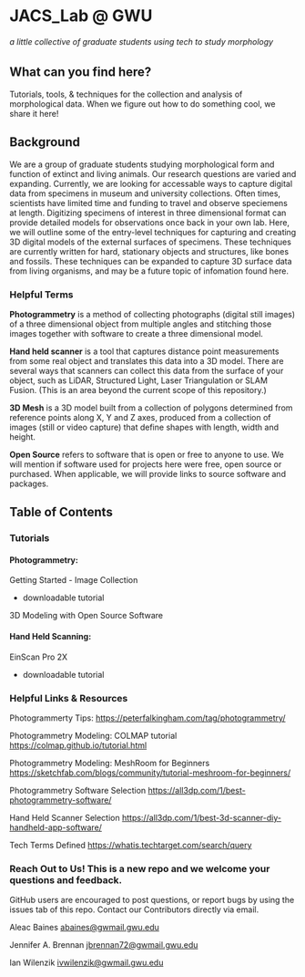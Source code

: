 # JACS_Lab @ GWU
###### a little collective of graduate students using tech to study morphology

## What can you find here?


Tutorials, tools, & techniques for the collection and analysis of morphological data.  When we figure out how to do something cool, we share it here! 

## Background

We are a group of graduate students studying morphological form and function of extinct and living animals. Our research questions are varied and expanding.  Currently, we are looking for accessable ways to capture digital data from specimens in museum and university collections. Often times, scientists have limited time and funding to travel and observe speciemens at length. Digitizing specimens of interest in three dimensional format can provide detailed models for observations once back in your own lab. Here, we will outline some of the entry-level techniques for capturing and creating 3D digital models of the external surfaces of specimens. These techniques are currently written for hard, stationary objects and structures, like bones and fossils.  These techniques can be expanded to capture 3D surface data from living organisms, and may be a future topic of infomation found here.

### Helpful Terms
**Photogrammetry** is a method of collecting photographs (digital still images) of a three dimensional object from multiple angles and stitching those images together with software to create a three dimensional model. 

**Hand held scanner** is a tool that captures distance point measurements from some real object and translates this data into a 3D model. There are several ways that scanners can collect this data from the surface of your object, such as LiDAR, Structured Light, Laser Triangulation or SLAM Fusion. (This is an area beyond the current scope of this repository.)

**3D Mesh** is a 3D model built from a collection of polygons determined from reference points along X, Y and Z axes, produced from a collection of images (still or video capture) that define shapes with length, width and height.

**Open Source** refers to software that is open or free to anyone to use. We will mention if software used for projects here were free, open source or purchased. When applicable, we will provide links to source software and packages.

## Table of Contents
### Tutorials

#### Photogrammetry: 
Getting Started - Image Collection
  * downloadable tutorial

3D Modeling with Open Source Software

#### Hand Held Scanning:
EinScan Pro 2X 
  * downloadable tutorial


### Helpful Links & Resources
Photogrammerty Tips: https://peterfalkingham.com/tag/photogrammetry/

Photogrammetry Modeling: COLMAP tutorial https://colmap.github.io/tutorial.html

Photogrammetry Modeling: MeshRoom for Beginners https://sketchfab.com/blogs/community/tutorial-meshroom-for-beginners/

Photogrammetry Software Selection https://all3dp.com/1/best-photogrammetry-software/

Hand Held Scanner Selection https://all3dp.com/1/best-3d-scanner-diy-handheld-app-software/

Tech Terms Defined https://whatis.techtarget.com/search/query


### Reach Out to Us!  This is a new repo and we welcome your questions and feedback.  

GitHub users are encouraged to post questions, or report bugs by using the issues tab of this repo.
Contact our Contributors directly via email.

Aleac Baines         abaines@gwmail.gwu.edu

Jennifer A. Brennan  jbrennan72@gwmail.gwu.edu

Ian Wilenzik         ivwilenzik@gwmail.gwu.edu

